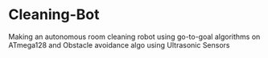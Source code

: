 # Cleaning-Bot
Making an autonomous room cleaning robot using go-to-goal algorithms on ATmega128 
and Obstacle avoidance algo using Ultrasonic Sensors
